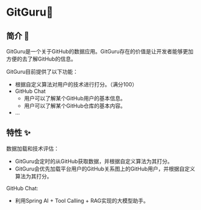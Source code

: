 # GitGuru🌟

## 简介 🚀

GitGuru是一个关于GitHub的数据应用。GitGuru存在的价值是让开发者能够更加方便的去了解GitHub的信息。

GitGuru目前提供了以下功能：

- 根据自定义算法对用户的技术进行打分。（满分100）
- GitHub Chat
  - 用户可以了解某个GitHub用户的基本信息。
  - 用户可以了解某个GitHub仓库的基本内容。
- ...

## 特性 ✨

数据加载和技术评估：

- GitGuru会定时的从GitHub获取数据，并根据自定义算法为其打分。
- GitGuru会优先加载平台用户的GitHub关系图上的GitHub用户，并根据自定义算法为其打分。

GitHub Chat:

- 利用Spring AI + Tool Calling + RAG实现的大模型助手。
